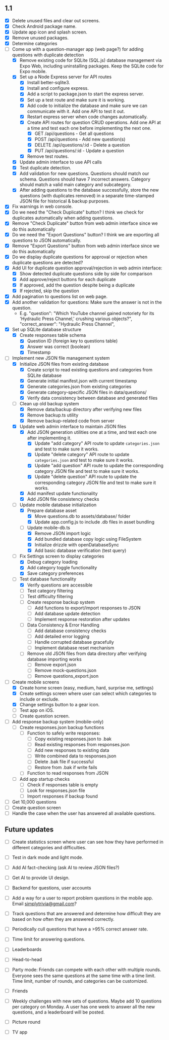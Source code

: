 ## 1.1
  - [x] Delete unused files and clear out screens.
  - [x] Check Android package name.
  - [x] Update app icon and splash screen.
  - [x] Remove unused packages.
  - [x] Determine categories
  - [ ] Come up with a question-manager app (web page?) for adding questions with duplicate detection
    - [x] Remove existing code for SQLite (SQL.js) database management via Expo Web, including uninstalling packages. Keep the SQLite code for Expo mobile.
    - [x] Set up a Node Express server for API routes
      - [x] Install better-sqlite3.
      - [x] Install and configure express.
      - [x] Add a script to package.json to start the express server.
      - [x] Set up a test route and make sure it is working.
      - [x] Add code to initialize the database and make sure we can communicate with it. Add one API to test it out.
      - [x] Restart express server when code changes automatically.
      - [x] Create API routes for question CRUD operations. Add one API at a time and test each one before implementing the next one.
        - [x] GET /api/questions - Get all questions
        - [x] POST /api/questions - Add new question(s)
        - [x] DELETE /api/questions/:id - Delete a question
        - [x] PUT /api/questions/:id - Update a question
      - [x] Remove test routes.
    - [x] Update admin interface to use API calls
    - [x] Test duplicate detection.
    - [x] Add validation for new questions. Questions should match our schema. Questions should have 7 incorrect answers. Category should match a valid main category and subcategory.
    - [x] After adding questions to the database successfully, store the new questions (with duplicates removed) in a separate time-stamped JSON file for historical & backup purposes.
  - [x] Fix warnings in web console.
  - [x] Do we need the "Check Duplicate" button? I think we check for duplicates automatically when adding questions.
  - [x] Remove "Check Duplicate" button from web admin interface since we do this automatically
  - [x] Do we need the "Export Questions" button? I think we are exporting all questions to JSON automatically.
  - [x] Remove "Export Questions" button from web admin interface since we do this automatically
  - [x] Do we display duplicate questions for approval or rejection when duplicate questions are detected?
  - [x] Add UI for duplicate question approval/rejection in web admin interface:
    - [x] Show detected duplicate questions side by side for comparison
    - [x] Add approve/reject buttons for each duplicate
    - [x] If approved, add the question despite being a duplicate
    - [x] If rejected, skip the question
  - [x] Add pagination to questions list on web page.
  - [x] Add another validation for questions: Make sure the answer is not in the question.
    - E.g. "question": "Which YouTube channel gained notoriety for its 'Hydraulic Press Channel,' crushing various objects?",
    "correct_answer": "Hydraulic Press Channel",
  - [x] Set up SQLite database structure
    - [x] Create responses table schema
      - [x] Question ID (foreign key to questions table)
      - [x] Answer was correct (boolean)
      - [x] Timestamp
  - [ ] Implement new JSON file management system
    - [x] Initialize JSON files from existing database
      - [x] Create script to read existing questions and categories from SQLite database
      - [x] Generate initial manifest.json with current timestamp
      - [x] Generate categories.json from existing categories
      - [x] Generate category-specific JSON files in data/questions/
      - [x] Verify data consistency between database and generated files
    - [ ] Clean up old backup system
      - [x] Remove data/backup directory after verifying new files
      - [x] Remove backup.ts utility
      - [x] Remove backup-related code from server
    - [x] Update web admin interface to maintain JSON files
      - [x] Add JSON generation utilities one at a time, and test each one after implementing it.
        - [x] Update "add category" API route to update `categories.json` and test to make sure it works.
        - [x] Update "delete category" API route to update `categories.json` and test to make sure it works.
        - [x] Update "add question" API route to update the corresponding category JSON file and test to make sure it works.
        - [x] Update "delete question" API route to update the corresponding category JSON file and test to make sure it works.
      - [x] Add manifest update functionality
      - [x] Add JSON file consistency checks
    - [ ] Update mobile database initialization
      - [x] Prepare database asset
        - [x] Move questions.db to assets/database/ folder
        - [x] Update app.config.js to include .db files in asset bundling
      - [ ] Update mobile-db.ts
        - [x] Remove JSON import logic
        - [x] Add bundled database copy logic using FileSystem
        - [x] Initialize drizzle with openDatabaseSync
        - [x] Add basic database verification (test query)
    - [ ] Fix Settings screen to display categories
      - [x] Debug category loading
      - [x] Add category toggle functionality
      - [x] Save category preferences
    - [ ] Test database functionality
      - [x] Verify questions are accessible
      - [ ] Test category filtering
      - [ ] Test difficulty filtering
      - [ ] Create response backup system
        - [ ] Add functions to export/import responses to JSON
        - [ ] Add database update detection
        - [ ] Implement response restoration after updates
      - [ ] Data Consistency & Error Handling
        - [ ] Add database consistency checks
        - [ ] Add detailed error logging
        - [ ] Handle corrupted database gracefully
        - [ ] Implement database reset mechanism
      - [ ] Remove old JSON files from data directory after verifying database importing works
        - [ ] Remove export.json
        - [ ] Remove mock-questions.json
        - [ ] Remove questions_export.json
  - [ ] Create mobile screens
    - [x] Create home screen (easy, medium, hard, surprise me, settings)
    - [x] Create settings screen where user can select which categories to include or exclude.
    - [x] Change settings button to a gear icon.
    - [ ] Test app on iOS.
    - [ ] Create question screen.
  - [ ] Add response backup system (mobile-only)
    - [ ] Create responses.json backup functions
      - [ ] Function to safely write responses:
        - [ ] Copy existing responses.json to .bak
        - [ ] Read existing responses from responses.json
        - [ ] Add new responses to existing data
        - [ ] Write combined data to responses.json
        - [ ] Delete .bak file if successful
        - [ ] Restore from .bak if write fails
      - [ ] Function to read responses from JSON
    - [ ] Add app startup checks
      - [ ] Check if responses table is empty
      - [ ] Look for responses.json file
      - [ ] Import responses if backup found
  - [ ] Get 10,000 questions
  - [ ] Create question screen
  - [ ] Handle the case when the user has answered all available questions.

## Future updates
  - [ ] Create statistics screen where user can see how they have performed in different categories and difficulties.
  - [ ] Test in dark mode and light mode.
  - [ ] Add AI fact-checking (ask AI to review JSON files?)
  - [ ] Get AI to provide UI design.
  - [ ] Backend for questions, user accounts
  - [ ] Add a way for a user to report problem questions in the mobile app. Email simplytrivia@gmail.com?
  - [ ] Track questions that are answered and determine how difficult they are based on how often they are answered correctly.
  - [ ] Periodically cull questions that have a >95% correct answer rate.
  - [ ] Time limit for answering questions.
  - [ ] Leaderboards
  - [ ] Head-to-head
  - [ ] Party mode: Friends can compete with each other with multiple rounds. Everyone sees the same questions at the same time with a time limit. Time limit, number of rounds, and categories can be customized.
  - [ ] Friends
  - [ ] Weekly challenges with new sets of questions. Maybe add 10 questions per category on Monday. A user has one week to answer all the new questions, and a leaderboard will be posted.
  - [ ] Picture round
  - [ ] TV app

